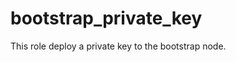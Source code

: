 bootstrap_private_key
=====================

This role deploy a private key to the bootstrap node.


